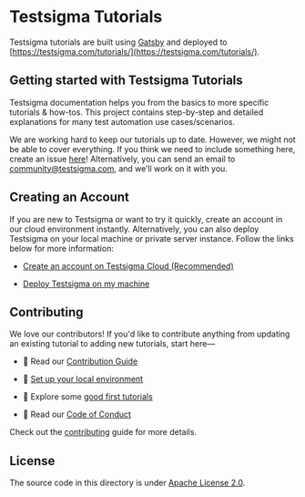 # Testsigma Tutorials
Testsigma tutorials are built using [Gatsby](https://www.gatsbyjs.com/) and deployed to [https://testsigma.com/tutorials/](https://testsigma.com/tutorials/).


## **Getting started with Testsigma Tutorials**
Testsigma documentation helps you from the basics to more specific tutorials & how-tos. This project contains step-by-step and detailed explanations for many test automation use cases/scenarios.

We are working hard to keep our tutorials up to date. However, we might not be able to cover everything. If you think we need to include something here, create an issue [here](https://github.com/testsigmahq/testsigma-tutorials/issues)! Alternatively, you can send an email to [community@testsigma.com](mailto:community@testsigma.com), and we’ll work on it with you.

## Creating an Account

If you are new to Testsigma or want to try it quickly, create an account in our cloud environment instantly. Alternatively, you can also deploy Testsigma on your local machine or private server instance. Follow the links below for more information:

- [Create an account on Testsigma Cloud (Recommended)](https://testsigma.com/docs/getting-started/setup/testsigma-cloud/)

- [Deploy Testsigma on my machine](https://testsigma.com/docs/getting-started/setup/overview/)

## Contributing

We love our contributors! If you'd like to contribute anything from updating an existing tutorial to adding new tutorials, start here—

- 📖 Read our [Contribution Guide](CONTRIBUTING.md)

- 🧩 [Set up your local environment](CONTRIBUTING.md#-setup-for-local-development)

- 👾 Explore some [good first tutorials](https://github.com/testsigmahq/testsigma-tutorials/issues?q=is%3Aopen+is%3Aissue+label%3A%22good+first+tutorial%22)

- 📕 Read our [Code of Conduct](CODE_OF_CONDUCT.md)

Check out the [contributing](CONTRIBUTING.md) guide for more details.

## License

The source code in this directory is under [Apache License 2.0](LICENSE).
